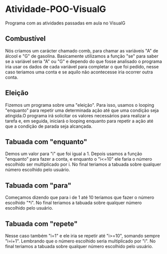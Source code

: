 # Atividade-POO-VisualG
Programa com as atividades passadas em aula no VisualG
## Combustível
Nós criamos um carácter chamado comb, para chamar as variáveis "A" de álcool e "G" de gasolina.
Basicamente utilizamos a função "se" para saber se a variável seria "A" ou "G" e dependo do que fosse analisado o programa iria usar os dados de cada variável para completar o que foi pedido, nesse caso teriamos uma conta e se aquilo não acontecesse iria ocorrer outra conta.
## Eleição
Fizemos um programa sobre uma "eleição". Para isso, usamos o looping "enquanto" para repetir uma determinada ação até que uma condição seja atingida.O programa irá solicitar os valores necessários para realizar a tarefa e, em seguida, iniciará o looping enquanto para repetir a ação até que a condição de parada seja alcançada.
## Tabuada com "enquanto"
Demos um valor para "i" que foi igual a 1. Depois usamos a função "enquanto" para fazer a conta, e enquanto o "i<=10" ele faria o número escolhido ser multiplicado por i. No final teriamos a tabuada sobre qualquer número escolhido pelo usuário.
## Tabuada com "para"
Começamos dizendo que para i de 1 até 10 teriamos que fazer o número escolhido "*i". No final teriamos a tabuada sobre qualquer número escolhido pelo usuário.
## Tabuada com "repete"
Nesse caso também "i=1" e ele iria se repetir até "i>=10", somando sempre "i=i+1". Lembrando que o número escolhido seria multiplicado por "i". No final teriamos a tabuada sobre qualquer número escolhido pelo usuário.
